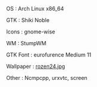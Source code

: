 OS
:  Arch Linux x86_64

GTK
:  Shiki Noble

Icons
:  gnome-wise

WM
:  StumpWM

GTK Font
:  eurofurence Medium 11

Wallpaper
:  [rozen24.jpg](http://misc.barrucadu.co.uk/rozen24.jpg)

Other
:  Ncmpcpp, urxvtc, screen


